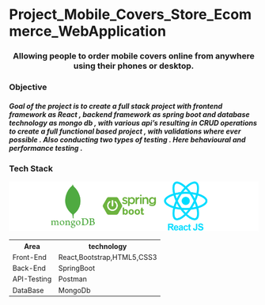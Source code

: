 # Project_Mobile_Covers_Store_Ecommerce_WebApplication
<h3 align="center">Allowing people to order mobile covers online from anywhere using their phones or desktop.</h3>
<h3> Objective</h3>
<h5>Goal of the project is to create a full stack project with frontend framework as React , backend framework as
spring boot and database technology as mongo db , with various api’s resulting in CRUD operations to
create a full functional based project , with validations where ever possible . Also conducting two types of
testing . Here behavioural and performance testing .
</h5>

<h3> Tech Stack </h3>

![Screenshot](tech.png)


<table>
  <tr>
      <th>Area</th>
      <th>technology</th>
  </tr>
    <tr>
      <td>Front-End</td>
      <td>React,Bootstrap,HTML5,CSS3</td>
  </tr>
    <tr>
      <td>Back-End</td>
      <td>SpringBoot</td>
  </tr>
      <tr>
      <td>API-Testing</td>
      <td>Postman</td>
  </tr>
    </tr>
      <tr>
      <td>DataBase</td>
      <td>MongoDb</td>
  </tr>
  </table>


